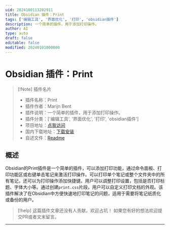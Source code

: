 ```yaml
---
uid: 2024100113282911
title: Obsidian 插件：Print
tags: ['编辑工具', '界面优化', '打印', 'obsidian插件']
description: 一个简单的插件，用于添加打印操作。
author: AI
type: auto
draft: false
editable: false
modified: 20240101000000
---
```


# Obsidian 插件：Print

> [!Note] 插件名片
> - 插件名称：Print
> - 插件作者：Marijn Bent
> - 插件说明：一个简单的插件，用于添加打印操作。
> - 插件分类：['编辑工具', '界面优化', '打印', 'obsidian插件']
> - 项目地址：[点我访问](https://github.com/marijnbent/obsidian-print)
> - 国内下载地址：[下载安装](https://pkmer.cn/products/plugin/pluginMarket/?print)
> - 自述文件：[Readme](https://ghproxy.net/https://raw.githubusercontent.com/marijnbent/obsidian-print/main/README.md)



## 概述

Obsidian的Print插件是一个简单的插件，可以添加打印功能，通过命令面板、打印功能区或右键单击笔记来激活打印操作。可以打印单个笔记或整个文件夹中的所有笔记，还可以为打印操作添加快捷键。用户可以调整打印设置，包括是否打印标题、字体大小等。通过创建`print.css`片段，用户可以自定义打印文档的外观。该插件解决了在Obsidian中方便快速地打印笔记的问题，适用于需要将笔记纸质化或备份的用户。


> [!help] 
> 这篇插件文章还没有人贡献，欢迎占坑！
> 如果您有好的想法欢迎提交PR或者文末留言。
> 

---



